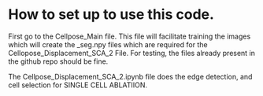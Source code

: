 # How to set up to use this code. 

First go to the Cellpose_Main file. This file will facilitate training the images which will create the _seg.npy files which are required for the Cellopose_Displacement_SCA_2 File. For testing, the files already present in the github repo should be fine.

The Cellpose_Displacement_SCA_2.ipynb file does the edge detection, and cell selection for 
SINGLE CELL ABLATIION. 